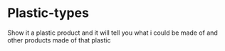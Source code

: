# Plastic-types
Show it a plastic product and it will tell you what i could be made of and other products made of that plastic
